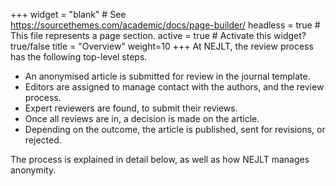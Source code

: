 +++
widget = "blank"  # See https://sourcethemes.com/academic/docs/page-builder/
headless = true  # This file represents a page section.
active = true  # Activate this widget? true/false
title = "Overview"
weight=10
+++
At NEJLT, the review process has the following top-level steps.

* An anonymised article is submitted for review in the journal template.
* Editors are assigned to manage contact with the authors, and the review process.
* Expert reviewers are found, to submit their reviews.
* Once all reviews are in, a decision is made on the article.
* Depending on the outcome, the article is published, sent for revisions, or rejected.

The process is explained in detail below, as well as how NEJLT manages anonymity.